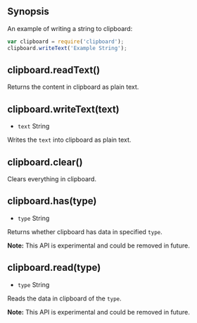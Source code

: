 ## Synopsis

An example of writing a string to clipboard:

```javascript
var clipboard = require('clipboard');
clipboard.writeText('Example String');
```

## clipboard.readText()

Returns the content in clipboard as plain text.

## clipboard.writeText(text)

* `text` String

Writes the `text` into clipboard as plain text.

## clipboard.clear()

Clears everything in clipboard.

## clipboard.has(type)

* `type` String

Returns whether clipboard has data in specified `type`.

**Note:** This API is experimental and could be removed in future.

## clipboard.read(type)

* `type` String

Reads the data in clipboard of the `type`.

**Note:** This API is experimental and could be removed in future.
